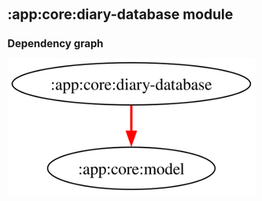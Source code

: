 # :app:core:diary-database module
## Dependency graph
![Dependency graph](../../../docs/images/graphs/dep_graph_app_core_diary_database.svg)
